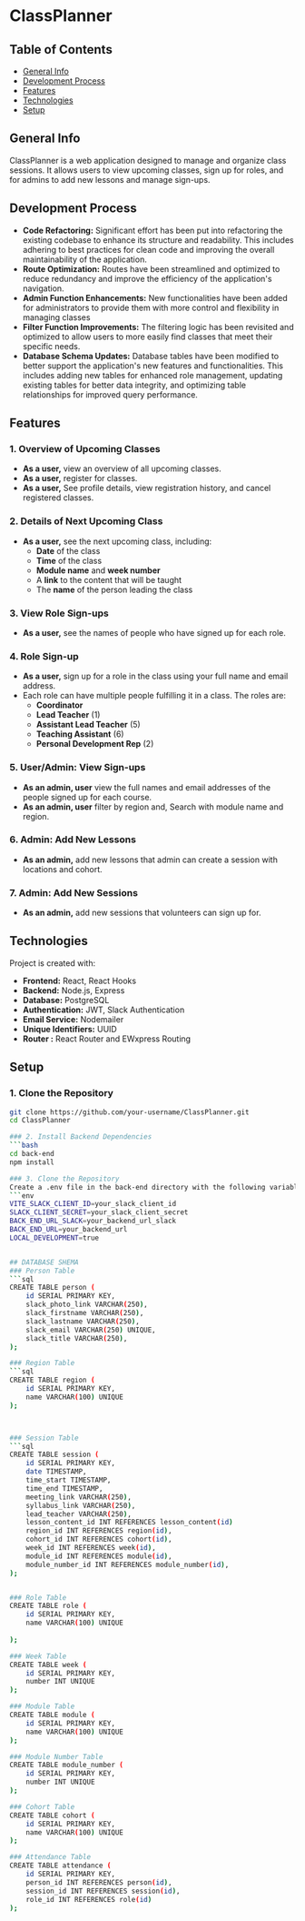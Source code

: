 # ClassPlanner

## Table of Contents
* [General Info](#general-info)
* [Development Process](#development-process-info)
* [Features](#features)
* [Technologies](#technologies)
* [Setup](#setup)

## General Info
ClassPlanner is a web application designed to manage and organize class sessions. It allows users to view upcoming classes, sign up for roles, and for admins to add new lessons and manage sign-ups.

## Development Process
  * **Code Refactoring:** Significant effort has been put into refactoring the existing codebase to enhance its structure and readability. This includes adhering to best practices for clean code and improving the overall maintainability of the application.
  * **Route Optimization:** Routes have been streamlined and optimized to reduce redundancy and improve the efficiency of the application's navigation.
  * **Admin Function Enhancements:** New functionalities have been added for administrators to provide them with more control and flexibility in managing classes 
  * **Filter Function Improvements:** The filtering logic has been revisited and optimized to allow users to more easily find classes that meet their specific needs.
  * **Database Schema Updates:** Database tables have been modified to better support the application's new features and functionalities. This includes adding new tables for enhanced role management, updating existing tables for better data integrity, and optimizing table relationships for improved query performance.

## Features
### 1. Overview of Upcoming Classes
* **As a user,** view an overview of all upcoming classes.
* **As a user,** register for classes.
* **As a user,** See profile details, view registration history, and cancel registered classes.

### 2. Details of Next Upcoming Class
* **As a user,** see the next upcoming class, including:
  * **Date** of the class
  * **Time** of the class
  * **Module name** and **week number**
  * A **link** to the content that will be taught
  * The **name** of the person leading the class

### 3. View Role Sign-ups
* **As a user,** see the names of people who have signed up for each role.

### 4. Role Sign-up
* **As a user,** sign up for a role in the class using your full name and email address.
* Each role can have multiple people fulfilling it in a class. The roles are:
  * **Coordinator** 
  * **Lead Teacher** (1)
  * **Assistant Lead Teacher** (5)
  * **Teaching Assistant** (6)
  * **Personal Development Rep** (2)

### 5. User/Admin: View Sign-ups
* **As an admin, user** view the full names and email addresses of the people signed up for each course.
* **As an admin, user** filter by region and, Search with module name and region.

### 6. Admin: Add New Lessons
* **As an admin,** add new lessons that admin can create a session with locations and  cohort.

### 7. Admin: Add New Sessions
* **As an admin,** add new sessions that volunteers can sign up for.

## Technologies
Project is created with:
* **Frontend:** React, React Hooks
* **Backend:** Node.js, Express
* **Database:** PostgreSQL
* **Authentication:** JWT, Slack Authentication
* **Email Service:** Nodemailer
* **Unique Identifiers:** UUID
* **Router :** React Router and EWxpress Routing

## Setup

### 1. Clone the Repository
```bash
git clone https://github.com/your-username/ClassPlanner.git
cd ClassPlanner

### 2. Install Backend Dependencies
```bash
cd back-end
npm install

### 3. Clone the Repository
Create a .env file in the back-end directory with the following variables:
```env
VITE_SLACK_CLIENT_ID=your_slack_client_id
SLACK_CLIENT_SECRET=your_slack_client_secret
BACK_END_URL_SLACK=your_backend_url_slack
BACK_END_URL=your_backend_url
LOCAL_DEVELOPMENT=true


## DATABASE SHEMA
### Person Table
```sql
CREATE TABLE person (
    id SERIAL PRIMARY KEY,
    slack_photo_link VARCHAR(250),
    slack_firstname VARCHAR(250),
    slack_lastname VARCHAR(250),
    slack_email VARCHAR(250) UNIQUE,
    slack_title VARCHAR(250),
);

### Region Table
```sql
CREATE TABLE region (
    id SERIAL PRIMARY KEY,
    name VARCHAR(100) UNIQUE
);



### Session Table
```sql
CREATE TABLE session (
    id SERIAL PRIMARY KEY,
    date TIMESTAMP,
    time_start TIMESTAMP,
    time_end TIMESTAMP,
    meeting_link VARCHAR(250),
    syllabus_link VARCHAR(250),
    lead_teacher VARCHAR(250),
    lesson_content_id INT REFERENCES lesson_content(id)
    region_id INT REFERENCES region(id),
    cohort_id INT REFERENCES cohort(id),
    week_id INT REFERENCES week(id),
    module_id INT REFERENCES module(id),
    module_number_id INT REFERENCES module_number(id),
);


### Role Table
CREATE TABLE role (
    id SERIAL PRIMARY KEY,
    name VARCHAR(100) UNIQUE
    
);

### Week Table
CREATE TABLE week (
    id SERIAL PRIMARY KEY,
    number INT UNIQUE
);

### Module Table
CREATE TABLE module (
    id SERIAL PRIMARY KEY,
    name VARCHAR(100) UNIQUE
);

### Module Number Table
CREATE TABLE module_number (
    id SERIAL PRIMARY KEY,
    number INT UNIQUE
);

### Cohort Table
CREATE TABLE cohort (
    id SERIAL PRIMARY KEY,
    name VARCHAR(100) UNIQUE
);

### Attendance Table
CREATE TABLE attendance (
    id SERIAL PRIMARY KEY,
    person_id INT REFERENCES person(id),
    session_id INT REFERENCES session(id),
    role_id INT REFERENCES role(id)
);

